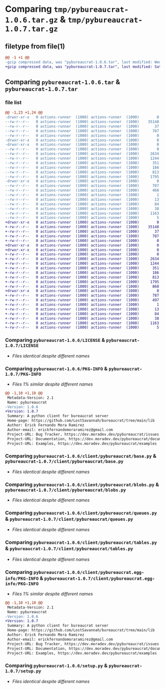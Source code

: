 # Comparing `tmp/pybureaucrat-1.0.6.tar.gz` & `tmp/pybureaucrat-1.0.7.tar.gz`

## filetype from file(1)

```diff
@@ -1 +1 @@
-gzip compressed data, was "pybureaucrat-1.0.6.tar", last modified: Wed Apr 10 15:29:35 2024, max compression
+gzip compressed data, was "pybureaucrat-1.0.7.tar", last modified: Sat Apr 13 04:38:59 2024, max compression
```

## Comparing `pybureaucrat-1.0.6.tar` & `pybureaucrat-1.0.7.tar`

### file list

```diff
@@ -1,23 +1,24 @@
-drwxr-xr-x   0 actions-runner  (1000) actions-runner  (1000)        0 2024-04-10 15:29:35.173965 pybureaucrat-1.0.6/
--rw-r--r--   0 actions-runner  (1000) actions-runner  (1000)    35148 2024-04-06 03:57:44.000000 pybureaucrat-1.0.6/LICENSE
--rw-r--r--   0 actions-runner  (1000) actions-runner  (1000)       37 2024-04-06 03:57:44.000000 pybureaucrat-1.0.6/MANIFEST.in
--rw-r--r--   0 actions-runner  (1000) actions-runner  (1000)      787 2024-04-10 15:29:35.173965 pybureaucrat-1.0.6/PKG-INFO
--rw-r--r--   0 actions-runner  (1000) actions-runner  (1000)        0 2024-04-06 03:57:44.000000 pybureaucrat-1.0.6/README.MD
-drwxr-xr-x   0 actions-runner  (1000) actions-runner  (1000)        0 2024-04-10 15:29:35.161965 pybureaucrat-1.0.6/client/
-drwxr-xr-x   0 actions-runner  (1000) actions-runner  (1000)        0 2024-04-10 15:29:35.169965 pybureaucrat-1.0.6/client/pybureaucrat/
--rw-r--r--   0 actions-runner  (1000) actions-runner  (1000)        0 2024-04-10 15:11:05.000000 pybureaucrat-1.0.6/client/pybureaucrat/__init__.py
--rw-r--r--   0 actions-runner  (1000) actions-runner  (1000)     2634 2024-04-10 15:11:05.000000 pybureaucrat-1.0.6/client/pybureaucrat/base.py
--rw-r--r--   0 actions-runner  (1000) actions-runner  (1000)     1244 2024-04-10 15:11:05.000000 pybureaucrat-1.0.6/client/pybureaucrat/blobs.py
--rw-r--r--   0 actions-runner  (1000) actions-runner  (1000)      351 2024-04-10 15:28:20.000000 pybureaucrat-1.0.6/client/pybureaucrat/bureaucrat_connection.py
--rw-r--r--   0 actions-runner  (1000) actions-runner  (1000)      186 2024-04-10 15:11:05.000000 pybureaucrat-1.0.6/client/pybureaucrat/deserializers.py
--rw-r--r--   0 actions-runner  (1000) actions-runner  (1000)      813 2024-04-10 15:11:05.000000 pybureaucrat-1.0.6/client/pybureaucrat/queues.py
--rw-r--r--   0 actions-runner  (1000) actions-runner  (1000)     1795 2024-04-10 15:11:05.000000 pybureaucrat-1.0.6/client/pybureaucrat/tables.py
-drwxr-xr-x   0 actions-runner  (1000) actions-runner  (1000)        0 2024-04-10 15:29:35.173965 pybureaucrat-1.0.6/client/pybureaucrat.egg-info/
--rw-r--r--   0 actions-runner  (1000) actions-runner  (1000)      787 2024-04-10 15:29:35.000000 pybureaucrat-1.0.6/client/pybureaucrat.egg-info/PKG-INFO
--rw-r--r--   0 actions-runner  (1000) actions-runner  (1000)      468 2024-04-10 15:29:35.000000 pybureaucrat-1.0.6/client/pybureaucrat.egg-info/SOURCES.txt
--rw-r--r--   0 actions-runner  (1000) actions-runner  (1000)        1 2024-04-10 15:29:35.000000 pybureaucrat-1.0.6/client/pybureaucrat.egg-info/dependency_links.txt
--rw-r--r--   0 actions-runner  (1000) actions-runner  (1000)       13 2024-04-10 15:29:35.000000 pybureaucrat-1.0.6/client/pybureaucrat.egg-info/top_level.txt
--rw-r--r--   0 actions-runner  (1000) actions-runner  (1000)       84 2024-04-06 03:57:44.000000 pybureaucrat-1.0.6/pyproject.toml
--rw-r--r--   0 actions-runner  (1000) actions-runner  (1000)       38 2024-04-10 15:29:35.173965 pybureaucrat-1.0.6/setup.cfg
--rw-r--r--   0 actions-runner  (1000) actions-runner  (1000)     1163 2024-04-10 15:11:05.000000 pybureaucrat-1.0.6/setup.py
--rw-r--r--   0 actions-runner  (1000) actions-runner  (1000)        5 2024-04-10 15:28:20.000000 pybureaucrat-1.0.6/version.txt
+drwxr-xr-x   0 actions-runner  (1000) actions-runner  (1000)        0 2024-04-13 04:38:59.757109 pybureaucrat-1.0.7/
+-rw-r--r--   0 actions-runner  (1000) actions-runner  (1000)    35148 2024-04-06 03:57:44.000000 pybureaucrat-1.0.7/LICENSE
+-rw-r--r--   0 actions-runner  (1000) actions-runner  (1000)       37 2024-04-06 03:57:44.000000 pybureaucrat-1.0.7/MANIFEST.in
+-rw-r--r--   0 actions-runner  (1000) actions-runner  (1000)      787 2024-04-13 04:38:59.757109 pybureaucrat-1.0.7/PKG-INFO
+-rw-r--r--   0 actions-runner  (1000) actions-runner  (1000)        0 2024-04-06 03:57:44.000000 pybureaucrat-1.0.7/README.MD
+drwxr-xr-x   0 actions-runner  (1000) actions-runner  (1000)        0 2024-04-13 04:38:59.745109 pybureaucrat-1.0.7/client/
+drwxr-xr-x   0 actions-runner  (1000) actions-runner  (1000)        0 2024-04-13 04:38:59.753109 pybureaucrat-1.0.7/client/pybureaucrat/
+-rw-r--r--   0 actions-runner  (1000) actions-runner  (1000)        0 2024-04-10 15:11:05.000000 pybureaucrat-1.0.7/client/pybureaucrat/__init__.py
+-rw-r--r--   0 actions-runner  (1000) actions-runner  (1000)     2634 2024-04-10 15:11:05.000000 pybureaucrat-1.0.7/client/pybureaucrat/base.py
+-rw-r--r--   0 actions-runner  (1000) actions-runner  (1000)     1244 2024-04-10 15:11:05.000000 pybureaucrat-1.0.7/client/pybureaucrat/blobs.py
+-rw-r--r--   0 actions-runner  (1000) actions-runner  (1000)      351 2024-04-10 15:28:20.000000 pybureaucrat-1.0.7/client/pybureaucrat/bureaucrat_connection.py
+-rw-r--r--   0 actions-runner  (1000) actions-runner  (1000)      186 2024-04-10 15:11:05.000000 pybureaucrat-1.0.7/client/pybureaucrat/deserializers.py
+-rw-r--r--   0 actions-runner  (1000) actions-runner  (1000)      813 2024-04-10 15:11:05.000000 pybureaucrat-1.0.7/client/pybureaucrat/queues.py
+-rw-r--r--   0 actions-runner  (1000) actions-runner  (1000)     1795 2024-04-10 15:11:05.000000 pybureaucrat-1.0.7/client/pybureaucrat/tables.py
+-rw-r--r--   0 actions-runner  (1000) actions-runner  (1000)      860 2024-04-13 04:38:14.000000 pybureaucrat-1.0.7/client/pybureaucrat/trees.py
+drwxr-xr-x   0 actions-runner  (1000) actions-runner  (1000)        0 2024-04-13 04:38:59.757109 pybureaucrat-1.0.7/client/pybureaucrat.egg-info/
+-rw-r--r--   0 actions-runner  (1000) actions-runner  (1000)      787 2024-04-13 04:38:59.000000 pybureaucrat-1.0.7/client/pybureaucrat.egg-info/PKG-INFO
+-rw-r--r--   0 actions-runner  (1000) actions-runner  (1000)      497 2024-04-13 04:38:59.000000 pybureaucrat-1.0.7/client/pybureaucrat.egg-info/SOURCES.txt
+-rw-r--r--   0 actions-runner  (1000) actions-runner  (1000)        1 2024-04-13 04:38:59.000000 pybureaucrat-1.0.7/client/pybureaucrat.egg-info/dependency_links.txt
+-rw-r--r--   0 actions-runner  (1000) actions-runner  (1000)       13 2024-04-13 04:38:59.000000 pybureaucrat-1.0.7/client/pybureaucrat.egg-info/top_level.txt
+-rw-r--r--   0 actions-runner  (1000) actions-runner  (1000)       84 2024-04-06 03:57:44.000000 pybureaucrat-1.0.7/pyproject.toml
+-rw-r--r--   0 actions-runner  (1000) actions-runner  (1000)       38 2024-04-13 04:38:59.757109 pybureaucrat-1.0.7/setup.cfg
+-rw-r--r--   0 actions-runner  (1000) actions-runner  (1000)     1163 2024-04-10 15:11:05.000000 pybureaucrat-1.0.7/setup.py
+-rw-r--r--   0 actions-runner  (1000) actions-runner  (1000)        5 2024-04-13 04:38:14.000000 pybureaucrat-1.0.7/version.txt
```

### Comparing `pybureaucrat-1.0.6/LICENSE` & `pybureaucrat-1.0.7/LICENSE`

 * *Files identical despite different names*

### Comparing `pybureaucrat-1.0.6/PKG-INFO` & `pybureaucrat-1.0.7/PKG-INFO`

 * *Files 1% similar despite different names*

```diff
@@ -1,10 +1,10 @@
 Metadata-Version: 2.1
 Name: pybureaucrat
-Version: 1.0.6
+Version: 1.0.7
 Summary: A python client for bureaucrat server
 Home-page: https://github.com/LostSavannah/bureaucrat/tree/main/lib
 Author: Erick Fernando Mora Ramirez
 Author-email: erickfernandomoraramirez@gmail.com
 Project-URL: Bug Tracker, https://dev.moradev.dev/pybureaucrat/issues
 Project-URL: Documentation, https://dev.moradev.dev/pybureaucrat/documentation
 Project-URL: Examples, https://dev.moradev.dev/pybureaucrat/examples
```

### Comparing `pybureaucrat-1.0.6/client/pybureaucrat/base.py` & `pybureaucrat-1.0.7/client/pybureaucrat/base.py`

 * *Files identical despite different names*

### Comparing `pybureaucrat-1.0.6/client/pybureaucrat/blobs.py` & `pybureaucrat-1.0.7/client/pybureaucrat/blobs.py`

 * *Files identical despite different names*

### Comparing `pybureaucrat-1.0.6/client/pybureaucrat/queues.py` & `pybureaucrat-1.0.7/client/pybureaucrat/queues.py`

 * *Files identical despite different names*

### Comparing `pybureaucrat-1.0.6/client/pybureaucrat/tables.py` & `pybureaucrat-1.0.7/client/pybureaucrat/tables.py`

 * *Files identical despite different names*

### Comparing `pybureaucrat-1.0.6/client/pybureaucrat.egg-info/PKG-INFO` & `pybureaucrat-1.0.7/client/pybureaucrat.egg-info/PKG-INFO`

 * *Files 1% similar despite different names*

```diff
@@ -1,10 +1,10 @@
 Metadata-Version: 2.1
 Name: pybureaucrat
-Version: 1.0.6
+Version: 1.0.7
 Summary: A python client for bureaucrat server
 Home-page: https://github.com/LostSavannah/bureaucrat/tree/main/lib
 Author: Erick Fernando Mora Ramirez
 Author-email: erickfernandomoraramirez@gmail.com
 Project-URL: Bug Tracker, https://dev.moradev.dev/pybureaucrat/issues
 Project-URL: Documentation, https://dev.moradev.dev/pybureaucrat/documentation
 Project-URL: Examples, https://dev.moradev.dev/pybureaucrat/examples
```

### Comparing `pybureaucrat-1.0.6/setup.py` & `pybureaucrat-1.0.7/setup.py`

 * *Files identical despite different names*

